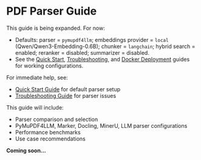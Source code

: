 # PDF Parser Guide

This guide is being expanded. For now:
- Defaults: parser = `pymupdf4llm`; embeddings provider = `local` (Qwen/Qwen3-Embedding-0.6B); chunker = `langchain`; hybrid search = enabled; reranker = disabled; summarizer = disabled.
- See the [Quick Start](quick-start.md), [Troubleshooting](troubleshooting.md), and [Docker Deployment](docker-deployment.md) guides for working configurations.

For immediate help, see:
- [Quick Start Guide](quick-start.md) for default parser setup
- [Troubleshooting Guide](troubleshooting.md) for parser issues

This guide will include:
- Parser comparison and selection
- PyMuPDF4LLM, Marker, Docling, MinerU, LLM parser configurations
- Performance benchmarks
- Use case recommendations

**Coming soon...**
